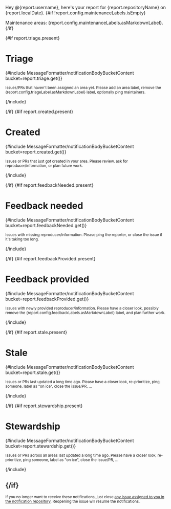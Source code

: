Hey @{report.username}, here's your report for {report.repositoryName} on {report.localDate}.
{#if !report.config.maintenanceLabels.isEmpty}

Maintenance areas: {report.config.maintenanceLabels.asMarkdownLabel}.
{/if}

{#if report.triage.present}
# Triage
{#include MessageFormatter/notificationBodyBucketContent bucket=report.triage.get()}

<sup>Issues/PRs that haven't been assigned an area yet. Please add an area label, remove the {report.config.triageLabel.asMarkdownLabel} label, optionally ping maintainers.</sup>

{/include}

{/if}
{#if report.created.present}
# Created
{#include MessageFormatter/notificationBodyBucketContent bucket=report.created.get()}

<sup>Issues or PRs that just got created in your area. Please review, ask for reproducer/information, or plan future work.</sup>

{/include}

{/if}
{#if report.feedbackNeeded.present}
# Feedback needed
{#include MessageFormatter/notificationBodyBucketContent bucket=report.feedbackNeeded.get()}

<sup>Issues with missing reproducer/information. Please ping the reporter, or close the issue if it's taking too long.</sup>

{/include}

{/if}
{#if report.feedbackProvided.present}
# Feedback provided
{#include MessageFormatter/notificationBodyBucketContent bucket=report.feedbackProvided.get()}

<sup>Issues with newly provided reproducer/information. Please have a closer look, possibly remove the {report.config.feedbackLabels.asMarkdownLabel} label, and plan further work.</sup>

{/include}

{/if}
{#if report.stale.present}
# Stale
{#include MessageFormatter/notificationBodyBucketContent bucket=report.stale.get()}

<sup>Issues or PRs last updated a long time ago. Please have a closer look, re-prioritize, ping someone, label as "on ice", close the issue/PR, ...</sup>

{/include}

{/if}
{#if report.stewardship.present}
# Stewardship
{#include MessageFormatter/notificationBodyBucketContent bucket=report.stewardship.get()}

<sup>Issues or PRs across all areas last updated a long time ago. Please have a closer look, re-prioritize, ping someone, label as "on ice", close the issue/PR, ...</sup>

{/include}

{/if}
---
<sup>If you no longer want to receive these notifications, just close [any issue assigned to you in the notification repository](https://github.com/{notificationRepositoryName}/issues/assigned/@me). Reopening the issue will resume the notifications.</sup>
